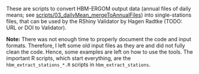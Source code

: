 These are scripts to convert HBM-ERGOM output data (annual files of daily means; see [scripts/03_dailyMean_mergeToAnnualFiles](https://github.com/neumannd/HBM_tools/tree/master/scripts/03_dailyMean_mergeToAnnualFiles)) into single-stations files, that can be used by the RShiny Validator by Hagen Radtke (TODO: URL or DOI to Validator).

__Note:__ There was not enough time to properly document the code and input formats. Therefore, I left some old input files as they are and did not fully clean the code. Hence, some examples are left on how to use the tools. The important R scripts, which start everything, are the `hbm_extract_stations_*.R` scripts in `hbm_extract_stations`.
